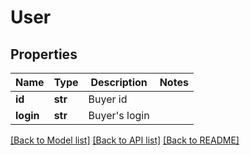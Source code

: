 # User

## Properties
Name | Type | Description | Notes
------------ | ------------- | ------------- | -------------
**id** | **str** | Buyer id | 
**login** | **str** | Buyer&#39;s login | 

[[Back to Model list]](../README.md#documentation-for-models) [[Back to API list]](../README.md#documentation-for-api-endpoints) [[Back to README]](../README.md)


